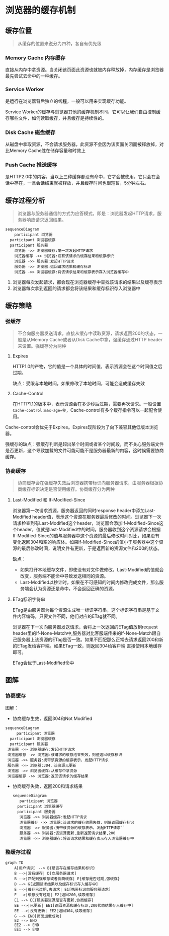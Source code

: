 # 浏览器的缓存机制

## 缓存位置

> 从缓存的位置来说分为四种，各自有优先级

### Memory Cache 内存缓存

直接从内存中拿资源。当关闭该页面此资源也就被内存释放掉，内存缓存是浏览器最先尝试去命中的一种缓存。

### Service Worker

是运行在浏览器背后独立的线程，一般可以用来实现缓存功能。

Service Worker的缓存与浏览器其他的缓存机制不同，它可以让我们自由控制缓存哪些文件，如何读取缓存，并且缓存是持续性的。

### Disk Cache 磁盘缓存

从磁盘中拿取资源，不会请求服务器，此资源不会因为该页面关闭而被释放掉，对比Memory Cache胜在储存容量和时效上

### Push Cache 推送缓存

是HTTP2.0中的内容，当以上三种缓存都没有命中，它才会被使用，它只会在会话中存在，一旦会话结束就被释放，并且缓存时间也很短暂，5分钟左右。

## 缓存过程分析

> 浏览器与服务器通信的方式为应答模式，即是：浏览器发起HTTP请求，服务器响应请求返回结果。

```mermaid
sequenceDiagram
 	participant 浏览器
  participant 浏览器缓存
  participant 服务器
	浏览器 ->> 浏览器缓存:第一次发起HTTP请求
	浏览器缓存 ->> 浏览器:没有该请求的缓存结果和缓存标识
	浏览器 ->> 服务器:发起HTTP请求
	服务器 ->> 浏览器:返回请求结果和缓存标识
	浏览器 ->> 浏览器缓存:将该请求结果和缓存表示存入浏览器缓存中
```

1. 浏览器每次发起请求，都会现在浏览器缓存中查找该请求的结果以及缓存表示
2. 浏览器每次拿到返回的请求都会将该结果和缓存标识存入浏览器中

## 缓存策略

### 强缓存

> 不会向服务器发送请求，直接从缓存中读取资源，请求返回200的状态，一般是从Memory Cache或者从Disk Cache中拿，强缓存通过HTTP header来设置。强缓存分为两种

1. Expires

   HTTP1.0的产物，它的值是一个具体的时间值，表示资源会在这个时间值之后过期。

   缺点：受限与本地时间，如果修改了本地时间，可能会造成缓存失效

2. Cache-Control

   在HTTP1.1的版本中，表示资源会在多少秒后过期，需要再次请求。一般设置`Cache-control:max-age=秒`，Cache-control有多个缓存指令可以一起配合使用。

Cache-control会优先于Expires。Expires现阶段为了向下兼容其他低版本浏览器。

强缓存的缺点：强缓存判断是超出某个时间或者某个时间段，而不关心服务端文件是否更新，这个导致加载的文件可能可能不是服务器最新的内容，这时候需要协商缓存。

### 协商缓存

> 协商缓存会在强缓存失效后浏览器携带标识向服务器请求，由服务器根据协商缓存标识决定是否使用缓存。协商缓存分为两种

1. Last-Modified 和 If-Modified-Since

   浏览器第一次请求资源，服务器返回的同时response header中添加Last-Modified header值，表示这个资源在服务器最后修改的时间。浏览器下一次请求检查到有Last-Modified这个header，浏览器会添加If-Modified-Since这个header，值就是last-Modified中的时间。服务器收到这个资源请求会根据If-Modified-Since的值与服务器中这个资源的最后修改时间对比，如果没有变化返回304和空的响应体。如果If-Modified-Since的值小于服务器中这个资源的最后修改时间，说明文件有更新，于是返回新的资源文件和200的状态。

   缺点：

   + 如果打开本地缓存文件，即使没有对文件做修改，Last-Modified的值就会改变，服务端不能命中导致发送相同的资源。
   + Last-Modified以秒计时，如果在不可感知的时间内修改完成文件，那么服务端会认为资源还是命中，不会返回正确的资源。
   
2. ETag标识字符串

   ETag是由服务器为每个资源生成唯一标识字符串，这个标识字符串是基于文件内容编码，只要文件不同，他们对应的ETag就不同。

   浏览器在下一次向服务器发送请求，会将上一次返回的ETag值放到request header里的If-None-Match中,服务器对比客服端传来的If-None-Match跟自己服务器上该资源的ETag是否一致。如果不匹配那么正常去请求返回200和新的ETag发给客户端。如果ETag一致，则返回304给客户端 直接使用本地缓存即可。
   
   ETag会优于Last-Modified命中
   
## 图解

### 协商缓存

   图解：

   + 协商缓存生效，返回304和Not Modified

   ```mermaid
   sequenceDiagram
    	participant 浏览器
     participant 浏览器缓存
     participant 服务器
   	浏览器 ->> 浏览器缓存:发起HTTP请求
   	浏览器缓存 ->> 浏览器:该请求的缓存结果失效，则值返回缓存标识
   	浏览器 ->> 服务器:携带该资源的缓存表示，发起HTTP请求
   	服务器 ->> 浏览器:304，该资源无更新
   	浏览器 ->> 浏览器缓存:从缓存中拿资源
   	浏览器缓存 ->> 浏览器:返回该请求的缓存结果
   ```

   + 协商缓存失效，返回200和请求结果

     ```mermaid
     sequenceDiagram
      	participant 浏览器
       participant 浏览器缓存
       participant 服务器
     	浏览器 ->> 浏览器缓存:发起HTTP请求
     	浏览器缓存 ->> 浏览器:该请求的缓存结果失效，则值返回缓存标识
     	浏览器 ->> 服务器:携带该资源的缓存表示，发起HTTP请求``	
     	服务器 ->> 浏览器:该资源更新,重新返回请求结果,200
     	浏览器 ->> 浏览器缓存:将该请求结果和缓存表示存入浏览器缓存中
     ```

### 整缓存过程

```mermaid
graph TD
	A[用户请求] --> B{是否存在缓存结果和标识}
	B -->|没有缓存| D[向服务器请求]
	B -->|匹配到强缓存或者协商缓存| E{缓存是否过期,强缓存}
	D --> G[返回请求结果以及缓存标识存入缓存中]
	E -->|缓存已过期,去请求| E1[携带标识向服务器请求]
	E -->|缓存没有过期| E2[返回200,读取缓存]
	E1 --> EE{服务器资源是否有更新,协商缓存}
	EE -->|已更新| EE1[返回资源和缓存标识,200状态结果存入缓存中]
	EE -->|没有更新| EE2[返回304,读取缓存]
	G --> END[页面加载成功]
	E2 --> END
	EE2 --> END
	EE1 --> END
```